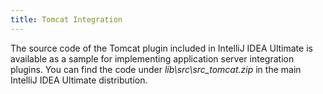 ```yaml
---
title: Tomcat Integration
---
```

<!-- Copyright 2000-2020 JetBrains s.r.o. and other contributors. Use of this source code is governed by the Apache 2.0 license that can be found in the LICENSE file. -->

The source code of the Tomcat plugin included in IntelliJ IDEA Ultimate is available as a sample for implementing application server integration plugins.
You can find the code under *lib\src\src_tomcat.zip* in the main IntelliJ IDEA Ultimate distribution.
